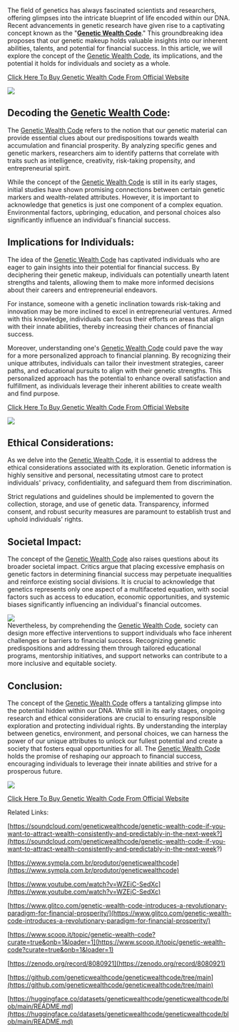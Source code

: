 The field of genetics has always fascinated scientists and researchers, offering glimpses into the intricate blueprint of life encoded within our DNA. Recent advancements in genetic research have given rise to a captivating concept known as the "[**Genetic Wealth Code**](https://www.glitco.com/genetic-wealth-code-introduces-a-revolutionary-paradigm-for-financial-prosperity/)." This groundbreaking idea proposes that our genetic makeup holds valuable insights into our inherent abilities, talents, and potential for financial success. In this article, we will explore the concept of the [Genetic Wealth Code](https://groups.google.com/g/genetic-wealth-code/c/u6Oadn1oaUo), its implications, and the potential it holds for individuals and society as a whole.

[Click Here To Buy Genetic Wealth Code From Official Website](https://www.glitco.com/get-genetic-wealth-code)

[![](https://blogger.googleusercontent.com/img/b/R29vZ2xl/AVvXsEid0VjpXgjnO9xn9U-1soI_Rv5SsUBbAJTXqyCIlyubm7aAta3a1Ubvm0SGmF3NDPlb7ssEmx4ZPMGgWxFnXPg_FhFTkEQ5rwBuztVf4ZyOXL-EJcIm7Brjih4_P-SfMp_8hn2-MGbWE1nOLv0OsZsg23lVD3sIl_uuT5astn0mm4_iG-xOPkeXZeON7o0/w640-h364/Screenshot%20(848).png)](https://www.glitco.com/get-genetic-wealth-code)

  
Decoding the [Genetic Wealth Code](https://colab.research.google.com/drive/1SPDSolgtzM5Blj894OHWlsYUkHVmmX88#scrollTo=9xLK-DLt6Utg):
---------------------------------------------------------------------------------------------------------------------------------------

The [Genetic Wealth Code](https://sites.google.com/view/genetic-wealth-code/home) refers to the notion that our genetic material can provide essential clues about our predispositions towards wealth accumulation and financial prosperity. By analyzing specific genes and genetic markers, researchers aim to identify patterns that correlate with traits such as intelligence, creativity, risk-taking propensity, and entrepreneurial spirit.  
  
While the concept of the [Genetic Wealth Code](https://lookerstudio.google.com/reporting/b637e72e-85f1-4c55-b9bc-1e454c8c01f7/page/LQJVD) is still in its early stages, initial studies have shown promising connections between certain genetic markers and wealth-related attributes. However, it is important to acknowledge that genetics is just one component of a complex equation. Environmental factors, upbringing, education, and personal choices also significantly influence an individual's financial success.

  
Implications for Individuals:
--------------------------------

The idea of the [Genetic Wealth Code](https://genetic-wealth-code.company.site/) has captivated individuals who are eager to gain insights into their potential for financial success. By deciphering their genetic makeup, individuals can potentially unearth latent strengths and talents, allowing them to make more informed decisions about their careers and entrepreneurial endeavors.  
  
For instance, someone with a genetic inclination towards risk-taking and innovation may be more inclined to excel in entrepreneurial ventures. Armed with this knowledge, individuals can focus their efforts on areas that align with their innate abilities, thereby increasing their chances of financial success.  
  
Moreover, understanding one's [Genetic Wealth Code]( https://www.facebook.com/people/Genetic-Wealth-Code/100094161667268/) could pave the way for a more personalized approach to financial planning. By recognizing their unique attributes, individuals can tailor their investment strategies, career paths, and educational pursuits to align with their genetic strengths. This personalized approach has the potential to enhance overall satisfaction and fulfillment, as individuals leverage their inherent abilities to create wealth and find purpose.

[Click Here To Buy Genetic Wealth Code From Official Website](https://www.glitco.com/get-genetic-wealth-code)

[![](https://blogger.googleusercontent.com/img/b/R29vZ2xl/AVvXsEhHhF5P43R73FpyaDANa6Sx2rhJsGvcTEqpbEqZqLXzrbygdQeHZzz2XTRJ990Ar2-RO9TEbVYjlOAI4sFH7eTxlh6rxozxLGUEfDkl9onhjNOILSJiFWBOvT8s6rb35pYjjzZfNRD_8X8AalDG1aPdKdGVOt6PrCKMM-5HTR4S6DM6-P1EJIRsmjLPA28/w640-h466/Screenshot%20(850).png)](https://www.glitco.com/get-genetic-wealth-code)

  
Ethical Considerations:
--------------------------

As we delve into the [Genetic Wealth Code](https://in.pinterest.com/pin/1086915691303697863/), it is essential to address the ethical considerations associated with its exploration. Genetic information is highly sensitive and personal, necessitating utmost care to protect individuals' privacy, confidentiality, and safeguard them from discrimination.  
  
Strict regulations and guidelines should be implemented to govern the collection, storage, and use of genetic data. Transparency, informed consent, and robust security measures are paramount to establish trust and uphold individuals' rights.

  
Societal Impact:
-------------------

The concept of the [Genetic Wealth Code](https://www.dibiz.com/geneticwealthcode) also raises questions about its broader societal impact. Critics argue that placing excessive emphasis on genetic factors in determining financial success may perpetuate inequalities and reinforce existing social divisions. It is crucial to acknowledge that genetics represents only one aspect of a multifaceted equation, with social factors such as access to education, economic opportunities, and systemic biases significantly influencing an individual's financial outcomes.

[![](https://blogger.googleusercontent.com/img/b/R29vZ2xl/AVvXsEitF-2PY-ZyjF_MioaYaDv6MPKwxEcu-mVVkFklp2VRzrDD2buCF80S2kkzb2E5xEhvInAZS0fLREcyxXiN1wZNrui0WJ65lbLuaeQObonXQ2TLkYaiIME-EJ-RIChoRnh4yIfY_OYvu1iXFOq2X68CmSEARLroL_w0iRu1c7F2NbuEsRmOz3BflI9fiYM/w640-h366/Screenshot%20(851).png)](https://www.glitco.com/get-genetic-wealth-code)  
Nevertheless, by comprehending the [Genetic Wealth Code](https://genetic-wealth-code.jimdosite.com/), society can design more effective interventions to support individuals who face inherent challenges or barriers to financial success. Recognizing genetic predispositions and addressing them through tailored educational programs, mentorship initiatives, and support networks can contribute to a more inclusive and equitable society.

  
Conclusion:
--------------

The concept of the [Genetic Wealth Code](https://www.crunchbase.com/organization/genetic-wealth-code) offers a tantalizing glimpse into the potential hidden within our DNA. While still in its early stages, ongoing research and ethical considerations are crucial to ensuring responsible exploration and protecting individual rights. By understanding the interplay between genetics, environment, and personal choices, we can harness the power of our unique attributes to unlock our fullest potential and create a society that fosters equal opportunities for all. The [Genetic Wealth Code](https://genetic-wealth-code.webflow.io/) holds the promise of reshaping our approach to financial success, encouraging individuals to leverage their innate abilities and strive for a prosperous future.

[![](https://blogger.googleusercontent.com/img/b/R29vZ2xl/AVvXsEhdE1Ekybm0-RdO8q5YoAL9uB-aH9PC0FkEgEBDmYe0YzF846bAlqCpyJ--vTRPVkXsmG9r0UQFQnDWVTTJ3XyZxbpZR5LpyHN8ORLakpl7xonOWQWGUOb37CSWIzDmQnjMJod9K6OY1bYcBExmEwWGMEeCe2CiTPNvtQaVPIvlY7ADPOkeUe5JPTi0Lrw/w640-h414/Screenshot%20(847).png)](https://www.glitco.com/get-genetic-wealth-code)

[Click Here To Buy Genetic Wealth Code From Official Website](https://www.glitco.com/get-genetic-wealth-code)

Related Links:

[https://soundcloud.com/geneticwealthcode/genetic-wealth-code-if-you-want-to-attract-wealth-consistently-and-predictably-in-the-next-week?](https://soundcloud.com/geneticwealthcode/genetic-wealth-code-if-you-want-to-attract-wealth-consistently-and-predictably-in-the-next-week?)

[https://www.sympla.com.br/produtor/geneticwealthcode](https://www.sympla.com.br/produtor/geneticwealthcode)

[https://www.youtube.com/watch?v=WZEjC-SedXc](https://www.youtube.com/watch?v=WZEjC-SedXc)

[https://www.glitco.com/genetic-wealth-code-introduces-a-revolutionary-paradigm-for-financial-prosperity/](https://www.glitco.com/genetic-wealth-code-introduces-a-revolutionary-paradigm-for-financial-prosperity/)

[https://www.scoop.it/topic/genetic-wealth-code?curate=true&onb=1&loader=1](https://www.scoop.it/topic/genetic-wealth-code?curate=true&onb=1&loader=1)

[https://zenodo.org/record/8080921](https://zenodo.org/record/8080921)

[https://github.com/geneticwealthcode/geneticwealthcode/tree/main](https://github.com/geneticwealthcode/geneticwealthcode/tree/main)

[https://huggingface.co/datasets/geneticwealthcode/geneticwealthcode/blob/main/README.md](https://huggingface.co/datasets/geneticwealthcode/geneticwealthcode/blob/main/README.md)
